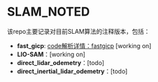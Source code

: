 # SLAM_NOTED
该repo主要记录对目前SLAM算法的注释版本，包括：
- **fast_gicp**: [code解析详情：fastgicp](https://github.com/YZH-bot/SLAM_NOTED/tree/master/fast_gicp) [working on]
- **LIO-SAM**：[working on]
- **direct_lidar_odemetry**：[todo]
- **direct_inertial_lidar_odemetry**：[todo]

